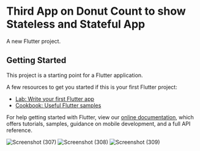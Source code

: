 # Third App on Donut Count to show Stateless and Stateful App

A new Flutter project.

## Getting Started

This project is a starting point for a Flutter application.

A few resources to get you started if this is your first Flutter project:

- [Lab: Write your first Flutter app](https://flutter.dev/docs/get-started/codelab)
- [Cookbook: Useful Flutter samples](https://flutter.dev/docs/cookbook)

For help getting started with Flutter, view our
[online documentation](https://flutter.dev/docs), which offers tutorials,
samples, guidance on mobile development, and a full API reference.


![Screenshot (307)](https://user-images.githubusercontent.com/38869235/158700958-84110aed-8a16-4ddb-9419-da507e66c5a5.png)
![Screenshot (308)](https://user-images.githubusercontent.com/38869235/158700968-fbdc893c-5138-4d3b-b3b8-071085cd58a2.png)
![Screenshot (309)](https://user-images.githubusercontent.com/38869235/158700978-fb8cc806-cfba-43e0-8d9c-9db01ac022e4.png)
